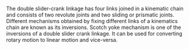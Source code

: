 The double slider-crank linkage has four links joined in a kinematic chain and consists of two revolute joints and two sliding or prismatic joints. Different mechanisms obtained by fixing different links of a kinematics chain are known as its inversions. Scotch yoke mechanism is one of the inversions of a double slider crank linkage. It can be used for converting rotary motion to linear motion and vice-versa.